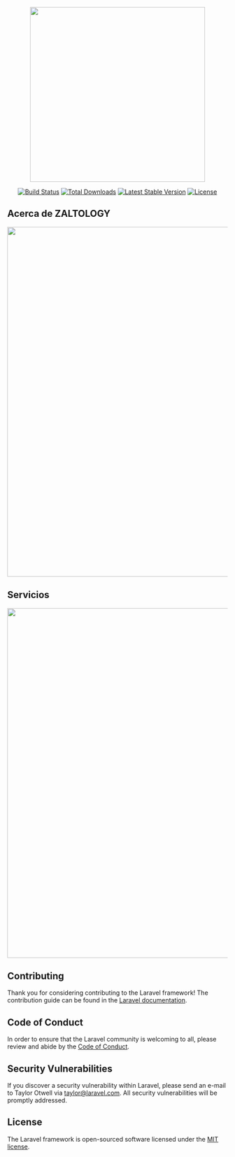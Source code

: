 <p align="center"><a href="https://laravel.com" target="_blank"><img src="https://scontent.fgdl10-1.fna.fbcdn.net/v/t1.0-9/103445726_102652991490246_6506824348796261508_o.png?_nc_cat=109&ccb=2&_nc_sid=09cbfe&_nc_eui2=AeHnUwIZT7TREmuPf8u0KinvuCR1QoBW9mG4JHVCgFb2YcWW1lqDfc4YfjfUjVl1RxmiXbE0PJV04Q7lF0OoNjde&_nc_ohc=FYX33GrNf5AAX9x34Ti&_nc_ht=scontent.fgdl10-1.fna&oh=ea73866d356491eb1b5e0bbcffe17426&oe=5FC9F88C" width="400"></a></p>

<p align="center">
<a href="https://travis-ci.org/laravel/framework"><img src="https://travis-ci.org/laravel/framework.svg" alt="Build Status"></a>
<a href="https://packagist.org/packages/laravel/framework"><img src="https://poser.pugx.org/laravel/framework/d/total.svg" alt="Total Downloads"></a>
<a href="https://packagist.org/packages/laravel/framework"><img src="https://poser.pugx.org/laravel/framework/v/stable.svg" alt="Latest Stable Version"></a>
<a href="https://packagist.org/packages/laravel/framework"><img src="https://poser.pugx.org/laravel/framework/license.svg" alt="License"></a>
</p>

## Acerca de ZALTOLOGY


<p align="center"><a href="https://zaltology.com" target="_blank"><img src="https://i.ibb.co/dKPptd5/Captura-de-Pantalla-2020-11-06-a-la-s-20-40-27.png" width="800"></a></p>

## Servicios
<p align="center"><a href="https://zaltology.com" target="_blank"><img src="https://i.ibb.co/TP409zJ/Captura-de-Pantalla-2020-11-06-a-la-s-20-40-50.png" width="800"></a></p>



## Contributing

Thank you for considering contributing to the Laravel framework! The contribution guide can be found in the [Laravel documentation](https://laravel.com/docs/contributions).

## Code of Conduct

In order to ensure that the Laravel community is welcoming to all, please review and abide by the [Code of Conduct](https://laravel.com/docs/contributions#code-of-conduct).

## Security Vulnerabilities

If you discover a security vulnerability within Laravel, please send an e-mail to Taylor Otwell via [taylor@laravel.com](mailto:taylor@laravel.com). All security vulnerabilities will be promptly addressed.

## License

The Laravel framework is open-sourced software licensed under the [MIT license](https://opensource.org/licenses/MIT).
